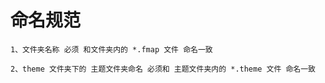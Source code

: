 # 命名规范

```
1、文件夹名称 必须 和文件夹内的 *.fmap 文件 命名一致

2、theme 文件夹下的 主题文件夹命名 必须和 主题文件夹内的 *.theme 文件 命名一致
```
